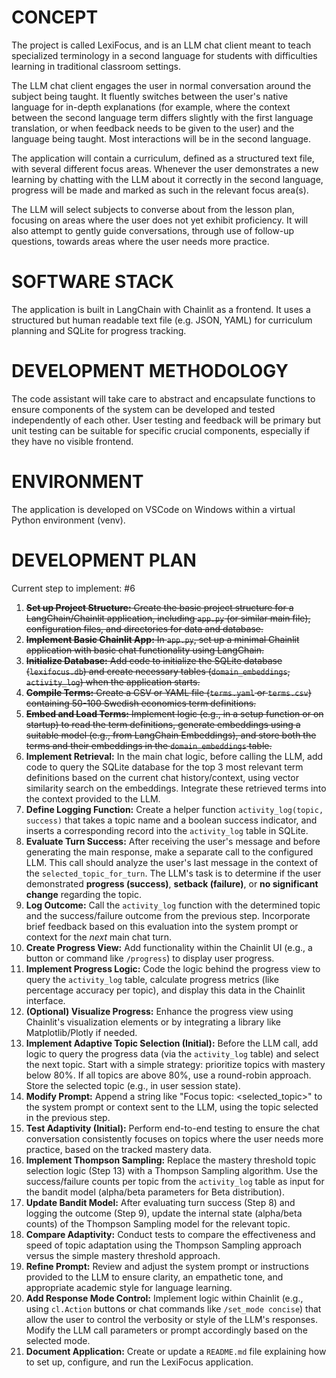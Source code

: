 # CONCEPT

The project is called LexiFocus, and is an LLM chat client meant to teach specialized terminology in a second language for students with difficulties learning in traditional classroom settings.

The LLM chat client engages the user in normal conversation around the subject being taught. It fluently switches between the user's native language for in-depth explanations (for example, where the context between the second language term differs slightly with the first language translation, or when feedback needs to be given to the user) and the language being taught. Most interactions will be in the second language.

The application will contain a curriculum, defined as a structured text file, with several different focus areas. Whenever the user demonstrates a new learning by chatting with the LLM about it correctly in the second language, progress will be made and marked as such in the relevant focus area(s).

The LLM will select subjects to converse about from the lesson plan, focusing on areas where the user does not yet exhibit proficiency. It will also attempt to gently guide conversations, through use of follow-up questions, towards areas where the user needs more practice.

# SOFTWARE STACK

The application is built in LangChain with Chainlit as a frontend.
It uses a structured but human readable text file (e.g. JSON, YAML) for curriculum planning and SQLite for progress tracking.

# DEVELOPMENT METHODOLOGY

The code assistant will take care to abstract and encapsulate functions to ensure components of the system can be developed and tested independently of each other. User testing and feedback will be primary but unit testing can be suitable for specific crucial components, especially if they have no visible frontend.

# ENVIRONMENT

The application is developed on VSCode on Windows within a virtual Python environment (venv).

# DEVELOPMENT PLAN

Current step to implement: #6

1.  ~~**Set up Project Structure:** Create the basic project structure for a LangChain/Chainlit application, including `app.py` (or similar main file), configuration files, and directories for data and database.~~
2.  ~~**Implement Basic Chainlit App:** In `app.py`, set up a minimal Chainlit application with basic chat functionality using LangChain.~~
3.  ~~**Initialize Database:** Add code to initialize the SQLite database (`lexifocus.db`) and create necessary tables (`domain_embeddings`, `activity_log`) when the application starts.~~
4.  ~~**Compile Terms:** Create a CSV or YAML file (`terms.yaml` or `terms.csv`) containing 50-100 Swedish economics term definitions.~~
5.  ~~**Embed and Load Terms:** Implement logic (e.g., in a setup function or on startup) to read the term definitions, generate embeddings using a suitable model (e.g., from LangChain Embeddings), and store both the terms and their embeddings in the `domain_embeddings` table.~~
6.  **Implement Retrieval:** In the main chat logic, before calling the LLM, add code to query the SQLite database for the top 3 most relevant term definitions based on the current chat history/context, using vector similarity search on the embeddings. Integrate these retrieved terms into the context provided to the LLM.
7.  **Define Logging Function:** Create a helper function `activity_log(topic, success)` that takes a topic name and a boolean success indicator, and inserts a corresponding record into the `activity_log` table in SQLite.
8.  **Evaluate Turn Success:** After receiving the user's message and before generating the main response, make a separate call to the configured LLM. This call should analyze the user's last message in the context of the `selected_topic_for_turn`. The LLM's task is to determine if the user demonstrated **progress (success)**, **setback (failure)**, or **no significant change** regarding the topic.
9.  **Log Outcome:** Call the `activity_log` function with the determined topic and the success/failure outcome from the previous step. Incorporate brief feedback based on this evaluation into the system prompt or context for the *next* main chat turn.
10. **Create Progress View:** Add functionality within the Chainlit UI (e.g., a button or command like `/progress`) to display user progress.
11. **Implement Progress Logic:** Code the logic behind the progress view to query the `activity_log` table, calculate progress metrics (like percentage accuracy per topic), and display this data in the Chainlit interface.
12. **(Optional) Visualize Progress:** Enhance the progress view using Chainlit's visualization elements or by integrating a library like Matplotlib/Plotly if needed.
13. **Implement Adaptive Topic Selection (Initial):** Before the LLM call, add logic to query the progress data (via the `activity_log` table) and select the next topic. Start with a simple strategy: prioritize topics with mastery below 80%. If all topics are above 80%, use a round-robin approach. Store the selected topic (e.g., in user session state).
14. **Modify Prompt:** Append a string like "Focus topic: <selected_topic>" to the system prompt or context sent to the LLM, using the topic selected in the previous step.
15. **Test Adaptivity (Initial):** Perform end-to-end testing to ensure the chat conversation consistently focuses on topics where the user needs more practice, based on the tracked mastery data.
16. **Implement Thompson Sampling:** Replace the mastery threshold topic selection logic (Step 13) with a Thompson Sampling algorithm. Use the success/failure counts per topic from the `activity_log` table as input for the bandit model (alpha/beta parameters for Beta distribution).
17. **Update Bandit Model:** After evaluating turn success (Step 8) and logging the outcome (Step 9), update the internal state (alpha/beta counts) of the Thompson Sampling model for the relevant topic.
18. **Compare Adaptivity:** Conduct tests to compare the effectiveness and speed of topic adaptation using the Thompson Sampling approach versus the simple mastery threshold approach.
19. **Refine Prompt:** Review and adjust the system prompt or instructions provided to the LLM to ensure clarity, an empathetic tone, and appropriate academic style for language learning.
20. **Add Response Mode Control:** Implement logic within Chainlit (e.g., using `cl.Action` buttons or chat commands like `/set_mode concise`) that allow the user to control the verbosity or style of the LLM's responses. Modify the LLM call parameters or prompt accordingly based on the selected mode.
21. **Document Application:** Create or update a `README.md` file explaining how to set up, configure, and run the LexiFocus application.